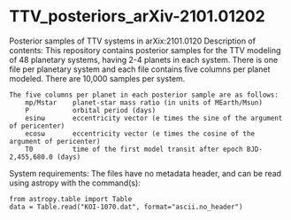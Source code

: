 # TTV_posteriors_arXiv-2101.01202
Posterior samples of TTV systems in arXix:2101.0120
Description of contents: This repository contains posterior samples for the
    TTV modeling of 48 planetary systems, having 2-4 planets in each system.
    There is one file per planetary system and each file contains five
    columns per planet modeled. There are 10,000 samples per system. 

    The five columns per planet in each posterior sample are as follows:
        mp/Mstar    planet-star mass ratio (in units of MEarth/Msun)
        P           orbital period (days)
        esinω       eccentricity vector (e times the sine of the argument of pericenter)
        ecosω       eccentricity vector (e times the cosine of the argument of pericenter)
        T0          time of the first model transit after epoch BJD-2,455,680.0 (days)

System requirements: The files have no metadata header, and can be read using
    astropy with the command(s):
    
    from astropy.table import Table
    data = Table.read("KOI-1070.dat", format="ascii.no_header")
